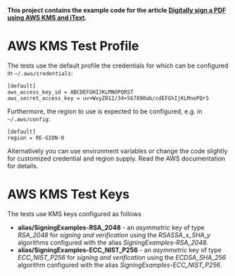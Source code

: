 **This project contains the example code for the article [Digitally sign a PDF using AWS KMS and iText](https://itextpdf.com/de/node/14831).**

# AWS KMS Test Profile

The tests use the default profile the credentials for which can be configured in `~/.aws/credentials`:

    [default]
    aws_access_key_id = ABCDEFGHIJKLMNOPQRST
    aws_secret_access_key = uv+WxyZ012/34+567890ab/cdEFGhIjKLMnoPQrS

Furthermore, the region to use is expected to be configured, e.g. in `~/.aws/config`:

    [default]
    region = RE-GION-0

Alternatively you can use environment variables or change the code slightly for customized credential and region supply. Read the AWS documentation for details.

# AWS KMS Test Keys

The tests use KMS keys configured as follows

* **alias/SigningExamples-RSA_2048** - an *asymmetric* key of type *RSA_2048* for *signing and verification* using the *RSASSA_x_SHA_y* algorithms configured with the alias *SigningExamples-RSA_2048*.
* **alias/SigningExamples-ECC_NIST_P256** - an *asymmetric* key of type *ECC_NIST_P256* for *signing and verification* using the *ECDSA_SHA_256* algorithm configured with the alias *SigningExamples-ECC_NIST_P256*.
